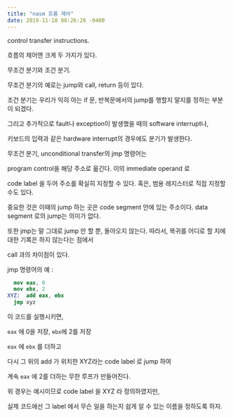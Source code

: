 ```yaml
---
title: "nasm 흐름 제어"
date: 2019-11-18 08:26:28 -0400
---
```


control transfer instructions.


흐름의 제어엔 크게 두 가지가 있다.

무조건 분기와 조건 분기.

무조건 분기의 예로는 jump와 call, return 등이 있다.

조건 분기는 우리가 익히 아는 if 문, 반복문에서의 jump를 행할지 말지를 정하는 부분이 되겠다.

그리고 추가적으로 fault나 exception이 발생했을 때의 software interrupt나,

키보드의 입력과 같은 hardware interrupt의 경우에도 분기가 발생한다.


무조건 분기, unconditional transfer의 jmp 명령어는

program control을 해당 주소로 옮긴다. 이의 immediate operand 로

code label 을 두어 주소를 확실히 지정할 수 있다. 혹은, 범용 레지스터로 직접 지정할 수도 있다.

중요한 것은 이때의 jump 하는 곳은 code segment 안에 있는 주소이다. data segment 로의 jump는 의미가 없다.

또한 jmp는 말 그대로 jump 만 할 뿐, 돌아오지 않는다. 따라서, 복귀를 어디로 할 지에 대한 기록은 하지 않는다는 점에서

call 과의 차이점이 있다.



jmp 명령어의 예 :
```nasm
  mov eax, 0
  mov ebx, 2
XYZ:  add eax, ebx
  jmp xyz
```
  
이 코드를 실행시키면,

`eax` 에 0을 저장, `ebx`에 2를 저장

`eax` 에 `ebx` 를 더하고

다시 그 위의 add 가 위치한 XYZ라는 code label 로 jump 하여

계속 `eax` 에 2를 더하는 무한 루프가 만들어진다.

위 경우는 예시이므로 code label 을 XYZ 라 정의하였지만,

실제 코드에선 그 label 에서 무슨 일을 하는지 쉽게 알 수 있는 이름을 정하도록 하자.




